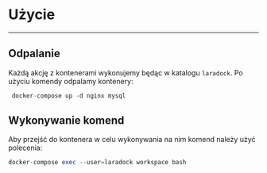 # Użycie

---

## Odpalanie

Każdą akcję z kontenerami wykonujemy będąc w katalogu `laradock`.
Po użyciu komendy odpalamy kontenery:
```php
 docker-compose up -d nginx mysql
```

## Wykonywanie komend

Aby przejść do kontenera w celu wykonywania na nim komend należy użyć polecenia:
```php
docker-compose exec --user=laradock workspace bash
```
